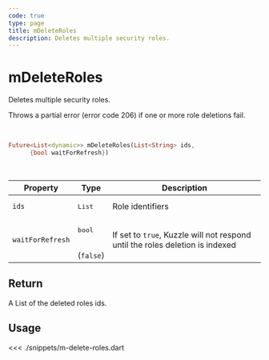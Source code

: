```yaml
---
code: true
type: page
title: mDeleteRoles
description: Deletes multiple security roles.
---
```


# mDeleteRoles

Deletes multiple security roles.

Throws a partial error (error code 206) if one or more role deletions fail.

<br />

```dart
Future<List<dynamic>> mDeleteRoles(List<String> ids,
      {bool waitForRefresh})
```

<br />

| Property | Type | Description |
|--- |--- |--- |
| `ids` | <pre>List<String></pre> | Role identifiers |
| `waitForRefresh` | <pre>bool</pre><br />(`false`) | If set to `true`, Kuzzle will not respond until the roles deletion is indexed |

## Return

A List of the deleted roles ids.

## Usage

<<< ./snippets/m-delete-roles.dart

